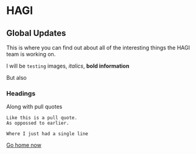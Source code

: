 # HAGI
## Global Updates 
This is where you can find out about all of the interesting things the HAGI team is working on.

I will be `testing` images, *italics*, **bold information**

But also 
### Headings
Along with pull quotes

```
Like this is a pull quote.
As oppossed to earlier.

Where I just had a single line
```

[Go home now](hagi-global.github.io)